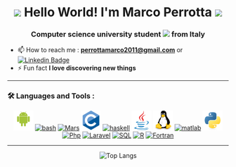 
<h1 align="center"> <img src="https://images.vexels.com/media/users/3/220016/isolated/preview/4d541636c1345b26a4e3215054f4e4e6-yellow-rubber-duck-illustration.png" width="40">  Hello World! I'm Marco Perrotta <img src="https://images.vexels.com/media/users/3/220016/isolated/preview/4d541636c1345b26a4e3215054f4e4e6-yellow-rubber-duck-illustration.png" width="40"> </h1> 
<h3 align="center">Computer science university student <img src="https://media.giphy.com/media/WUlplcMpOCEmTGBtBW/giphy.gif" width="30"> from Italy</h3>

- 📫 How to reach me : **perrottamarco2011@gmail.com** or  [![Linkedin Badge](https://img.shields.io/badge/-MarcoPerrotta-blue?style=flat&logo=Linkedin&logoColor=white)](https://www.linkedin.com/in/marco-perrotta-b159b6244/)
- ⚡ Fun fact **I love discovering new things**

---

### :hammer_and_wrench: Languages and Tools :

<div align = "center">
<a href="https://developer.android.com" target="_blank" rel="noreferrer"><img src="https://raw.githubusercontent.com/devicons/devicon/master/icons/android/android-original-wordmark.svg" alt="android" width="45" height="45"/></a>
<a href="https://www.gnu.org/software/bash/" target="_blank" rel="noreferrer"><img src="https://bashlogo.com/img/symbol/png/full_colored_light.png" alt="bash" width="45" height="45"/></a> <a href="https://courses.missouristate.edu/kenvollmar/mars/download.htm" target="_blank" rel="noreferrer"><img src="https://courses.missouristate.edu/kenvollmar/mars/Mars%20140.jpg" alt="Mars" width="45" height="45"/></a> <a href="https://www.cprogramming.com/" target="_blank" rel="noreferrer"><img src="https://raw.githubusercontent.com/devicons/devicon/master/icons/c/c-original.svg" alt="c" width="45" height="45"/></a> <a href="https://www.haskell.org/" target="_blank" rel="noreferrer"><img src="https://upload.wikimedia.org/wikipedia/commons/1/1c/Haskell-Logo.svg" alt="haskell" width="45" height="45"/></a> <a href="https://www.java.com" target="_blank" rel="noreferrer"> <img src="https://raw.githubusercontent.com/devicons/devicon/master/icons/java/java-original.svg" alt="java" width="45" height="45"/></a> <a href="https://www.linux.org/" target="_blank" rel="noreferrer"><img src="https://raw.githubusercontent.com/devicons/devicon/master/icons/linux/linux-original.svg" alt="linux" width="45" height="45"/></a> <a href="https://www.mathworks.com/" target="_blank" rel="noreferrer"><img src="https://upload.wikimedia.org/wikipedia/commons/2/21/Matlab_Logo.png" alt="matlab" width="45" height="45"/></a> <a href="https://www.python.org" target="_blank" rel="noreferrer"><img src="https://raw.githubusercontent.com/devicons/devicon/master/icons/python/python-original.svg" alt="python" width="45" height="45"/></a> <a href="https://www.python.org" target="_blank" rel="noreferrer"><img src="https://cdn.worldvectorlogo.com/logos/php-1.svg" alt="Php" width="45" height="45"/></a>   <a href="https://laravel.com/" target="_blank" rel="noreferrer"><img src="https://upload.wikimedia.org/wikipedia/commons/thumb/9/9a/Laravel.svg/800px-Laravel.svg.png" alt="Laravel" width="45" height="45"/></a> <a href="https://it.wikipedia.org/wiki/Structured_Query_Language" target="_blank" rel="noreferrer"><img src="https://static-00.iconduck.com/assets.00/database-mysql-icon-462x512-6itsq0zm.png" alt="SQL" width="45" height="45"/></a> <a href="https://www.r-project.org/about.html#:~:text=Introduction%20to%20R,by%20John%20Chambers%20and%20colleagues." target="_blank" rel="noreferrer"><img src="https://www.r-project.org/logo/Rlogo.png" alt="R" width="45" height="45"/></a> 
<a href="https://it.wikipedia.org/wiki/Fortran" target="_blank" rel="noreferrer"><img src="https://cdn.icon-icons.com/icons2/2107/PNG/512/file_type_fortran_icon_130596.png" alt="Fortran" width="45" height="45"/></a>

---

![Top Langs](https://github-readme-stats.vercel.app/api/top-langs/?username=Perro2110&theme=tokyonight)
